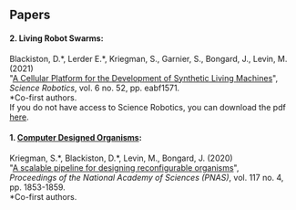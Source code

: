 ## Papers


#### **2. Living Robot Swarms:**

Blackiston, D.\*, Lerder E.\*, Kriegman, S., Garnier, S., Bongard, J., Levin, M. (2021) <br>
"[A Cellular Platform for the Development of Synthetic Living Machines](https://robotics.sciencemag.org/content/6/52/eabf1571)", <br>
_Science Robotics_, vol. 6 no. 52, pp. eabf1571.  <br>
\*Co-first authors. <br>
If you do not have access to Science Robotics, you can download the pdf [here](https://livingrobotswarms.github.io/img/xenobots2.pdf).
<br>


#### **1. [Computer Designed Organisms](https://cdorgs.github.io):**

Kriegman, S.\*, Blackiston, D.\*, Levin, M., Bongard, J. (2020)  <br>
"[A scalable pipeline for designing reconfigurable organisms](https://www.pnas.org/content/117/4/1853)",  <br>
_Proceedings of the National Academy of Sciences (PNAS)_, vol. 117 no. 4, pp. 1853-1859.  <br>
\*Co-first authors. <br>
